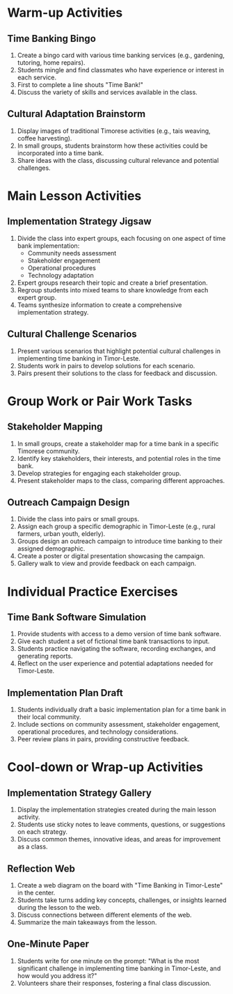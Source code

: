# Warm-up Activities

## Time Banking Bingo

1. Create a bingo card with various time banking services (e.g., gardening, tutoring, home repairs).
2. Students mingle and find classmates who have experience or interest in each service.
3. First to complete a line shouts "Time Bank!"
4. Discuss the variety of skills and services available in the class.

## Cultural Adaptation Brainstorm

1. Display images of traditional Timorese activities (e.g., tais weaving, coffee harvesting).
2. In small groups, students brainstorm how these activities could be incorporated into a time bank.
3. Share ideas with the class, discussing cultural relevance and potential challenges.

# Main Lesson Activities

## Implementation Strategy Jigsaw

1. Divide the class into expert groups, each focusing on one aspect of time bank implementation:
   - Community needs assessment
   - Stakeholder engagement
   - Operational procedures
   - Technology adaptation
2. Expert groups research their topic and create a brief presentation.
3. Regroup students into mixed teams to share knowledge from each expert group.
4. Teams synthesize information to create a comprehensive implementation strategy.

## Cultural Challenge Scenarios

1. Present various scenarios that highlight potential cultural challenges in implementing time banking in Timor-Leste.
2. Students work in pairs to develop solutions for each scenario.
3. Pairs present their solutions to the class for feedback and discussion.

# Group Work or Pair Work Tasks

## Stakeholder Mapping

1. In small groups, create a stakeholder map for a time bank in a specific Timorese community.
2. Identify key stakeholders, their interests, and potential roles in the time bank.
3. Develop strategies for engaging each stakeholder group.
4. Present stakeholder maps to the class, comparing different approaches.

## Outreach Campaign Design

1. Divide the class into pairs or small groups.
2. Assign each group a specific demographic in Timor-Leste (e.g., rural farmers, urban youth, elderly).
3. Groups design an outreach campaign to introduce time banking to their assigned demographic.
4. Create a poster or digital presentation showcasing the campaign.
5. Gallery walk to view and provide feedback on each campaign.

# Individual Practice Exercises

## Time Bank Software Simulation

1. Provide students with access to a demo version of time bank software.
2. Give each student a set of fictional time bank transactions to input.
3. Students practice navigating the software, recording exchanges, and generating reports.
4. Reflect on the user experience and potential adaptations needed for Timor-Leste.

## Implementation Plan Draft

1. Students individually draft a basic implementation plan for a time bank in their local community.
2. Include sections on community assessment, stakeholder engagement, operational procedures, and technology considerations.
3. Peer review plans in pairs, providing constructive feedback.

# Cool-down or Wrap-up Activities

## Implementation Strategy Gallery

1. Display the implementation strategies created during the main lesson activity.
2. Students use sticky notes to leave comments, questions, or suggestions on each strategy.
3. Discuss common themes, innovative ideas, and areas for improvement as a class.

## Reflection Web

1. Create a web diagram on the board with "Time Banking in Timor-Leste" in the center.
2. Students take turns adding key concepts, challenges, or insights learned during the lesson to the web.
3. Discuss connections between different elements of the web.
4. Summarize the main takeaways from the lesson.

## One-Minute Paper

1. Students write for one minute on the prompt: "What is the most significant challenge in implementing time banking in Timor-Leste, and how would you address it?"
2. Volunteers share their responses, fostering a final class discussion.